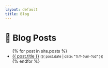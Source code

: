 ```yaml
---
layout: default
title: Blog
---
```


# 📝 Blog Posts

<ul>
  {% for post in site.posts %}
    <li>
      <a href="{{ post.url }}">{{ post.title }}</a>
      <small>({{ post.date | date: "%Y-%m-%d" }})</small>
    </li>
  {% endfor %}
</ul>
